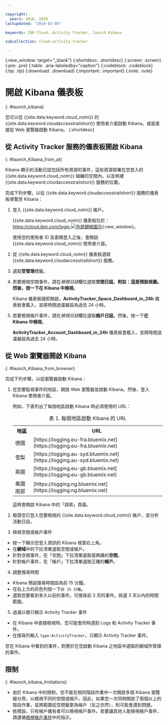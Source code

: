 ```yaml
---

copyright:
  years: 2016, 2019
lastupdated: "2019-03-06"

keywords: IBM Cloud, Activity Tracker, launch Kibana

subcollection: cloud-activity-tracker

---
```


{:new_window: target="_blank"}
{:shortdesc: .shortdesc}
{:screen: .screen}
{:pre: .pre}
{:table: .aria-labeledby="caption"}
{:codeblock: .codeblock}
{:tip: .tip}
{:download: .download}
{:important: .important}
{:note: .note}



# 開啟 Kibana 儀表板
{: #launch_kibana}

您可以從 {{site.data.keyword.cloud_notm}} 的 {{site.data.keyword.cloudaccesstrailshort}} 使用者介面啟動 Kibana，或是直接從 Web 瀏覽器啟動 Kibana。
{:shortdesc}
   

##  從 Activity Tracker 服務的儀表板開啟 Kibana
{: #launch_Kibana_from_at}

Kibana 顯示的活動日誌包括所有資源的事件，這些資源部署在您登入的 {{site.data.keyword.cloud_notm}} 組織的空間內，以及佈建 {{site.data.keyword.cloudaccesstrailshort}} 服務的位置。

完成下列步驟，以從 {{site.data.keyword.cloudaccesstrailshort}} 服務的儀表板導覽至 Kibana：

1. 登入 {{site.data.keyword.cloud_notm}} 帳戶。

    {{site.data.keyword.cloud_notm}} 儀表板位於：[https://cloud.ibm.com/login ![外部鏈結圖示](../../../icons/launch-glyph.svg "外部鏈結圖示")](https://cloud.ibm.com/login){:new_window}。
    
	使用您的使用者 ID 及密碼登入之後，會開啟 {{site.data.keyword.cloud_notm}} 使用者介面。

2. 從 {{site.data.keyword.cloud_notm}} 儀表板選取 {{site.data.keyword.cloudaccesstrailshort}} 服務。 
    
3. 選取**受管理**標籤。

4. 若要檢視空間事件，請在*檢視日誌*欄位選取**空間日誌**。**附註：**這是預設視圖。然後，按一下**在 Kibana 中檢視**。 

    Kibana 儀表板隨即開啟。**ActivityTracker_Space_Dashboard_in_24h** 儀表板會載入，並將時間過濾器設為過去 24 小時。

5. 若要檢視帳戶事件，請在*檢視日誌*欄位選取**帳戶日誌**。然後，按一下**在 Kibana 中檢視**。 

    **ActivityTracker_Account_Dashboard_in_24h** 儀表板會載入，並將時間過濾器設為過去 24 小時。
	
	
##  從 Web 瀏覽器開啟 Kibana
{: #launch_Kibana_from_browser}

完成下列步驟，以從瀏覽器啟動 Kibana：

1. 在您要監視事件的地區，開啟 Web 瀏覽器並啟動 Kibana。然後，登入 Kibana 使用者介面。
    
    例如，下表列出了每個地區啟動 Kibana 時必須使用的 URL：
      
    <table>
          <caption>表 1. 每個地區啟動 Kibana 的 URL</caption>
           <tr>
            <th>地區</th>
            <th>URL</th>
          </tr>
          <tr>
            <td>德國</td>
            <td>[https://logging.eu-fra.bluemix.net](https://logging.eu-fra.bluemix.net) </td>
          </tr>
          <tr>
            <td>雪梨</td>
            <td>[https://logging.au-syd.bluemix.net](https://logging.au-syd.bluemix.net) </td>
          </tr>
		  <tr>
            <td>英國</td>
            <td>[https://logging.eu-gb.bluemix.net](https://logging.eu-gb.bluemix.net)</td>
          </tr>
		  <tr>
            <td>美國南部</td>
            <td>[https://logging.ng.bluemix.net](https://logging.ng.bluemix.net) </td>
          </tr>
    </table>
	
	這時會開啟 Kibana 中的「探索」頁面。
	
2. 驗證您已登入您要檢視的 {{site.data.keyword.cloud_notm}} 帳戶，並分析活動日誌。

3. 檢視空間或帳戶事件

* 按一下顯示您登入資訊的 Kibana 視窗右上角。
* 在**網域**中的下拉清單選取空間或帳戶。
* 針對空間事件，在「空間」下拉清單選取感興趣的**空間**。
* 針對帳戶事件，在「帳戶」下拉清單選取正確的**帳戶**。

4. 調整搜尋時間

* Kibana 預設搜尋時間設為前 15 分鐘。
* 在右上方的灰色列按一下`前 15 分鐘`。
* 選取您要看到多久以前的事件。可搜尋前 3 天的事件。挑選 3 天以內的時間範圍。

5. 過濾以便只顯示 Activity Tracker 事件
* 在 Kibana 中直接檢視時，您可能會同時遇到 Logs 和 Activity Tracker 事件。
* 在搜尋列輸入 `type:ActivityTracker`，只顯示 Activity Tracker 事件。

您在 Kibana 中看到的事件，對應於在您啟動 Kibana 之地區中選取的網域所管理的事件。

## 限制
{: #launch_kibana_limitations}

* 由於 Kibana 中的限制，您不能在相同階段作業中一次開啟多個 Kibana 瀏覽器分頁，以檢視不同的空間或帳戶。因此，如果您一次同時開啟了兩個以上的階段作業，並將範圍從空間變更為帳戶（反之亦然），則可能會遇到問題。
* 依預設，只有帳戶擁有者可以檢視帳戶事件。若要讓其他人能檢視帳戶事件，請遵循[檢視帳戶事件](https://cloud.ibm.com/docs/services/cloud-activity-tracker?topic=cloud-activity-tracker-view_acc_events#view_acc_events)中的指示。



